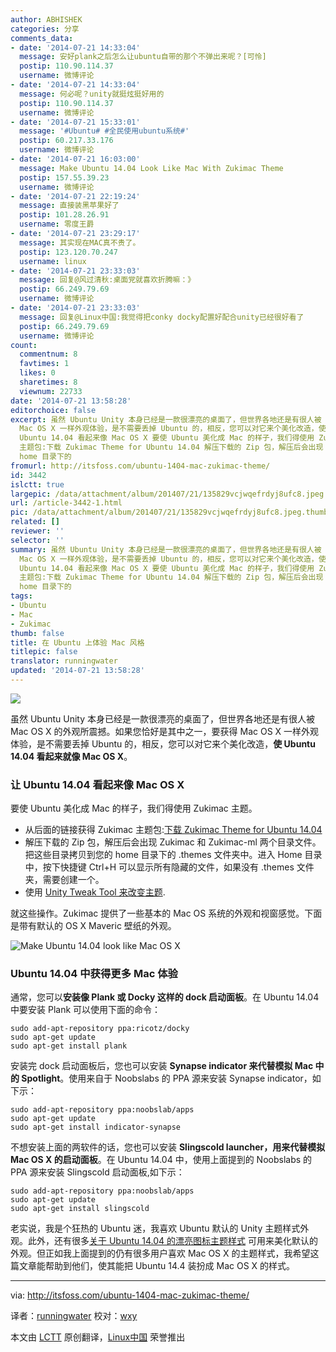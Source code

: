 ```yaml
---
author: ABHISHEK
categories: 分享
comments_data:
- date: '2014-07-21 14:33:04'
  message: 安好plank之后怎么让ubuntu自带的那个不弹出来呢？[可怜]
  postip: 110.90.114.37
  username: 微博评论
- date: '2014-07-21 14:33:04'
  message: 何必呢？unity就挺炫挺好用的
  postip: 110.90.114.37
  username: 微博评论
- date: '2014-07-21 15:33:01'
  message: '#Ubuntu# #全民使用ubuntu系统#'
  postip: 60.217.33.176
  username: 微博评论
- date: '2014-07-21 16:03:00'
  message: Make Ubuntu 14.04 Look Like Mac With Zukimac Theme
  postip: 157.55.39.23
  username: 微博评论
- date: '2014-07-21 22:19:24'
  message: 直接装黑苹果好了
  postip: 101.28.26.91
  username: 零度王爵
- date: '2014-07-21 23:29:17'
  message: 其实现在MAC真不贵了。
  postip: 123.120.70.247
  username: linux
- date: '2014-07-21 23:33:03'
  message: 回复@风过清秋:桌面党就喜欢折腾嘛：》
  postip: 66.249.79.69
  username: 微博评论
- date: '2014-07-21 23:33:03'
  message: 回复@Linux中国:我觉得把conky docky配置好配合unity已经很好看了
  postip: 66.249.79.69
  username: 微博评论
count:
  commentnum: 8
  favtimes: 1
  likes: 0
  sharetimes: 8
  viewnum: 22733
date: '2014-07-21 13:58:28'
editorchoice: false
excerpt: 虽然 Ubuntu Unity 本身已经是一款很漂亮的桌面了，但世界各地还是有很人被 Mac OS X 的外观所震撼。如果您恰好是其中之一，要获得
  Mac OS X 一样外观体验，是不需要丢掉 Ubuntu 的，相反，您可以对它来个美化改造，使 Ubuntu 14.04 看起来就像 Mac OS X。 让
  Ubuntu 14.04 看起来像 Mac OS X 要使 Ubuntu 美化成 Mac 的样子，我们得使用 Zukimac 主题。  从后面的链接获得 Zukimac
  主题包:下载 Zukimac Theme for Ubuntu 14.04 解压下载的 Zip 包，解压后会出现 Zukimac 和 Zukimac-ml 两个目录文件。把这些目录拷贝到您的
  home 目录下的
fromurl: http://itsfoss.com/ubuntu-1404-mac-zukimac-theme/
id: 3442
islctt: true
largepic: /data/attachment/album/201407/21/135829vcjwqefrdyj8ufc8.jpeg
url: /article-3442-1.html
pic: /data/attachment/album/201407/21/135829vcjwqefrdyj8ufc8.jpeg.thumb.jpg
related: []
reviewer: ''
selector: ''
summary: 虽然 Ubuntu Unity 本身已经是一款很漂亮的桌面了，但世界各地还是有很人被 Mac OS X 的外观所震撼。如果您恰好是其中之一，要获得
  Mac OS X 一样外观体验，是不需要丢掉 Ubuntu 的，相反，您可以对它来个美化改造，使 Ubuntu 14.04 看起来就像 Mac OS X。 让
  Ubuntu 14.04 看起来像 Mac OS X 要使 Ubuntu 美化成 Mac 的样子，我们得使用 Zukimac 主题。  从后面的链接获得 Zukimac
  主题包:下载 Zukimac Theme for Ubuntu 14.04 解压下载的 Zip 包，解压后会出现 Zukimac 和 Zukimac-ml 两个目录文件。把这些目录拷贝到您的
  home 目录下的
tags:
- Ubuntu
- Mac
- Zukimac
thumb: false
title: 在 Ubuntu 上体验 Mac 风格
titlepic: false
translator: runningwater
updated: '2014-07-21 13:58:28'
---
```


![](/data/attachment/album/201407/21/135829vcjwqefrdyj8ufc8.jpeg)


虽然 Ubuntu Unity 本身已经是一款很漂亮的桌面了，但世界各地还是有很人被 Mac OS X 的外观所震撼。如果您恰好是其中之一，要获得 Mac OS X 一样外观体验，是不需要丢掉 Ubuntu 的，相反，您可以对它来个美化改造，**使 Ubuntu 14.04 看起来就像 Mac OS X**。


### 让 Ubuntu 14.04 看起来像 Mac OS X


要使 Ubuntu 美化成 Mac 的样子，我们得使用 Zukimac 主题。


* 从后面的链接获得 Zukimac 主题包:[下载 Zukimac Theme for Ubuntu 14.04](http://gnome-look.org/content/show.php/Zukimac?content=165450)
* 解压下载的 Zip 包，解压后会出现 Zukimac 和 Zukimac-ml 两个目录文件。把这些目录拷贝到您的 home 目录下的 .themes 文件夹中。进入 Home 目录中，按下快捷键 Ctrl+H 可以显示所有隐藏的文件，如果没有 .themes 文件夹，需要创建一个。
* 使用 [Unity Tweak Tool 来改变主题](http://itsfoss.com/how-to-install-themes-in-ubuntu-13-10/).


就这些操作。Zukimac 提供了一些基本的 Mac OS 系统的外观和视窗感觉。下面是带有默认的 OS X Maveric 壁纸的外观。


![Make Ubuntu 14.04 look like Mac OS X](/data/attachment/album/201407/21/135830nm4grmmg3wk50g50.jpeg)


### Ubuntu 14.04 中获得更多 Mac 体验


通常，您可以**安装像 Plank 或 Docky 这样的 dock 启动面板**。在 Ubuntu 14.04 中要安装 Plank 可以使用下面的命令：



```
sudo add-apt-repository ppa:ricotz/docky
sudo apt-get update
sudo apt-get install plank

```

安装完 dock 启动面板后，您也可以安装 **Synapse indicator 来代替模拟 Mac 中的 Spotlight**。使用来自于 Noobslabs 的 PPA 源来安装 Synapse indicator，如下示：



```
sudo add-apt-repository ppa:noobslab/apps
sudo apt-get update
sudo apt-get install indicator-synapse

```

不想安装上面的两软件的话，您也可以安装 **Slingscold launcher，用来代替模拟 Mac OS X 的启动面板**。在 Ubuntu 14.04 中，使用上面提到的 Noobslabs 的 PPA 源来安装 Slingscold 启动面板,如下示：



```
sudo add-apt-repository ppa:noobslab/apps
sudo apt-get update
sudo apt-get install slingscold

```

老实说，我是个狂热的 Ubuntu 迷，我喜欢 Ubuntu 默认的 Unity 主题样式外观。此外，还有很多[关于 Ubuntu 14.04 的漂亮图标主题样式](http://itsfoss.com/best-icon-themes-ubuntu-1404/) 可用来美化默认的外观。但正如我上面提到的仍有很多用户喜欢 Mac OS X 的主题样式，我希望这篇文章能帮助到他们，使其能把 Ubuntu 14.4 装扮成 Mac OS X 的样式。




---


via: <http://itsfoss.com/ubuntu-1404-mac-zukimac-theme/>


译者：[runningwater](https://github.com/runningwater) 校对：[wxy](https://github.com/wxy)


本文由 [LCTT](https://github.com/LCTT/TranslateProject) 原创翻译，[Linux中国](http://linux.cn/) 荣誉推出